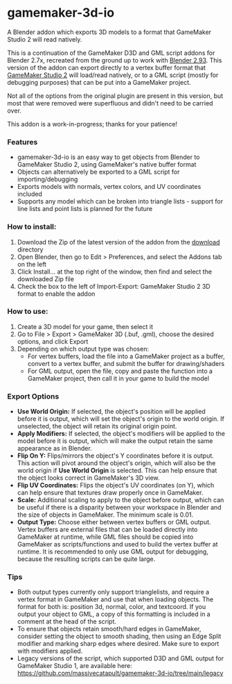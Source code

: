 # gamemaker-3d-io
A Blender addon which exports 3D models to a format that GameMaker Studio 2 will read natively.

This is a continuation of the GameMaker D3D and GML script addons for Blender 2.7x, recreated from the ground up to work with [Blender 2.93](https://blender.org). This version of the addon can export directly to a vertex buffer format that [GameMaker Studio 2](https://www.yoyogames.com/en/gamemaker) will load/read natively, or to a GML script (mostly for debugging purposes) that can be put into a GameMaker project.

Not all of the options from the original plugin are present in this version, but most that were removed were superfluous and didn't need to be carried over.

This addon is a work-in-progress; thanks for your patience!

### Features
- gamemaker-3d-io is an easy way to get objects from Blender to GameMaker Studio 2, using GameMaker's native buffer format
- Objects can alternatively be exported to a GML script for importing/debugging
- Exports models with normals, vertex colors, and UV coordinates included
- Supports any model which can be broken into triangle lists - support for line lists and point lists is planned for the future

### How to install:
1. Download the Zip of the latest version of the addon from the [download](https://github.com/massivecatapult/gamemaker-3d-io/tree/main/download) directory
1. Open Blender, then go to Edit > Preferences, and select the Addons tab on the left
1. Click Install... at the top right of the window, then find and select the downloaded Zip file
1. Check the box to the left of Import-Export: GameMaker Studio 2 3D format to enable the addon

### How to use:
1. Create a 3D model for your game, then select it
1. Go to File > Export > GameMaker 3D (.buf, .gml), choose the desired options, and click Export
1. Depending on which output type was chosen:
   - For vertex buffers, load the file into a GameMaker project as a buffer, convert to a vertex buffer, and submit the buffer for drawing/shaders
   - For GML output, open the file, copy and paste the function into a GameMaker project, then call it in your game to build the model

### Export Options
- **Use World Origin:** If selected, the object's position will be applied before it is output, which will set the object's origin to the world origin. If unselected, the object will retain its original origin point.
- **Apply Modifiers:** If selected, the object's modifiers will be applied to the model before it is output, which will make the output retain the same appearance as in Blender.
- **Flip On Y:** Flips/mirrors the object's Y coordinates before it is output. This action will pivot around the object's origin, which will also be the world origin if **Use World Origin** is selected. This can help ensure that the object looks correct in GameMaker's 3D view.
- **Flip UV Coordinates:** Flips the object's UV coordinates (on Y), which can help ensure that textures draw properly once in GameMaker.
- **Scale:** Additional scaling to apply to the object before output, which can be useful if there is a disparity between your workspace in Blender and the size of objects in GameMaker. The minimum scale is 0.01.
- **Output Type:** Choose either between vertex buffers or GML output. Vertex buffers are external files that can be loaded directly into GameMaker at runtime, while GML files should be copied into GameMaker as scripts/functions and used to build the vertex buffer at runtime. It is recommended to only use GML output for debugging, because the resulting scripts can be quite large.

### Tips
- Both output types currently only support trianglelists, and require a vertex format in GameMaker and use that when loading objects. The format for both is: position 3d, normal, color, and textcoord. If you output your object to GML, a copy of this formatting is included in a comment at the head of the script.
- To ensure that objects retain smooth/hard edges in GameMaker, consider setting the object to smooth shading, then using an Edge Split modifier and marking sharp edges where desired. Make sure to export with modifiers applied.
- Legacy versions of the script, which supported D3D and GML output for GameMaker Studio 1, are available here: https://github.com/massivecatapult/gamemaker-3d-io/tree/main/legacy
